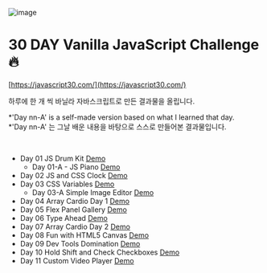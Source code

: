 ![image](https://user-images.githubusercontent.com/60416981/110198262-a5643700-7e94-11eb-8d6a-823dcae0a7ad.png)

# 30 DAY Vanilla JavaScript Challenge 🔥

[https://javascript30.com/](https://javascript30.com/)

하루에 한 개 씩 바닐라 자바스크립트로 만든 결과물을 올립니다.

*'Day nn-A' is a self-made version based on what I learned that day. <br>
*'Day nn-A' 는 그날 배운 내용을 바탕으로 스스로 만들어본 결과물입니다.

<br>

- Day 01 JS Drum Kit [Demo](https://graphicnovel.github.io/JavaScript30/01%20-%20JavaScript%20Drum%20Kit/index.html)
  - Day 01-A - JS Piano [Demo](https://graphicnovel.github.io/JavaScript30/01-A%20JavaScript%20Piano/index.html)
- Day 02 JS and CSS Clock [Demo](https://graphicnovel.github.io/JavaScript30/02%20-%20JS%20and%20CSS%20Clock/index.html)
- Day 03 CSS Variables [Demo](https://graphicnovel.github.io/JavaScript30/03%20-%20CSS%20Variables/index.html)
  - Day 03-A Simple Image Editor [Demo](https://graphicnovel.github.io/JavaScript30/03-A%20Simple%20Image%20Editor/index.html)
- Day 04 Array Cardio Day 1 [Demo](https://graphicnovel.github.io/JavaScript30/04%20-%20Array%20Cardio%20Day%201/index.html)
- Day 05 Flex Panel Gallery [Demo](https://graphicnovel.github.io/JavaScript30/05%20-%20Flex%20Panel%20Gallery/index.html)
- Day 06 Type Ahead [Demo](https://graphicnovel.github.io/JavaScript30/06%20-%20Type%20Ahead/index.html)
- Day 07 Array Cardio Day 2 [Demo](https://graphicnovel.github.io/JavaScript30/07%20-%20Array%20Cardio%20Day%202/index.html)
- Day 08 Fun with HTML5 Canvas [Demo](https://graphicnovel.github.io/JavaScript30/08%20-%20Fun%20with%20HTML5%20Canvas/index.html)
- Day 09 Dev Tools Domination [Demo](https://graphicnovel.github.io/JavaScript30/09%20-%20Dev%20Tools%20Domination/index.html)
- Day 10 Hold Shift and Check Checkboxes [Demo](https://graphicnovel.github.io/JavaScript30/10%20-%20Hold%20Shift%20and%20Check%20Checkboxes/index.html)
- Day 11 Custom Video Player [Demo](https://graphicnovel.github.io/JavaScript30/11%20-%20Custom%20Video%20Player/index.html)